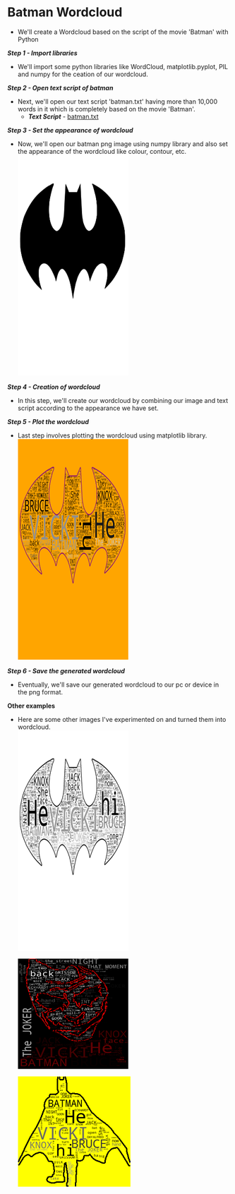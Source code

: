 # Batman Wordcloud
   - We'll create a Wordcloud based on the script of the movie 'Batman' with Python

**_Step 1 - Import libraries_**
   - We'll import some python libraries like WordCloud, matplotlib.pyplot, PIL and numpy for the ceation of our wordcloud.

**_Step 2 - Open text script of batman_**
   - Next, we'll open our text script 'batman.txt' having more than 10,000 words in it which is completely based on the movie 'Batman'.
      - ***Text Script*** - [batman.txt](https://github.com/RawatMeghna/blob/main/Batman_Wordcloud/batman.txt)
      
**_Step 3 - Set the appearance of wordcloud_**
   - Now, we'll open our batman png image using numpy library and also set the appearance of the wordcloud like colour, contour, etc.  
     <img src="https://github.com/RawatMeghna/Batman_Wordcloud/blob/main/batman.png" width="250" height="500" />  

**_Step 4 - Creation of wordcloud_**
   - In this step, we'll create our wordcloud by combining our image and text script according to the appearance we have set.  

**_Step 5 - Plot the wordcloud_**
   - Last step involves plotting the wordcloud using matplotlib library.  
     <img src="https://github.com/RawatMeghna/Batman_Wordcloud/blob/main//batman_color_wordcloud.png" width="250" height="500" />  

**_Step 6 - Save the generated wordcloud_**
   - Eventually, we'll save our generated wordcloud to our pc or device in the png format.

**Other examples**
   - Here are some other images I've experimented on and turned them into wordcloud.  
     <img src="https://github.com/RawatMeghna/Batman_Wordcloud/blob/main/batman_bnw_wordcloud.png" width="250" height="500" />  
     
     
     <img src="https://github.com/RawatMeghna/Batman_Wordcloud/blob/main/batman_joker_wordcloud.png" width="250" height="250" />  
     
     
     ![Batman Silhouette](https://github.com/RawatMeghna/Batman_Wordcloud/blob/main/batman_silhouette_wordcloud.png)  
